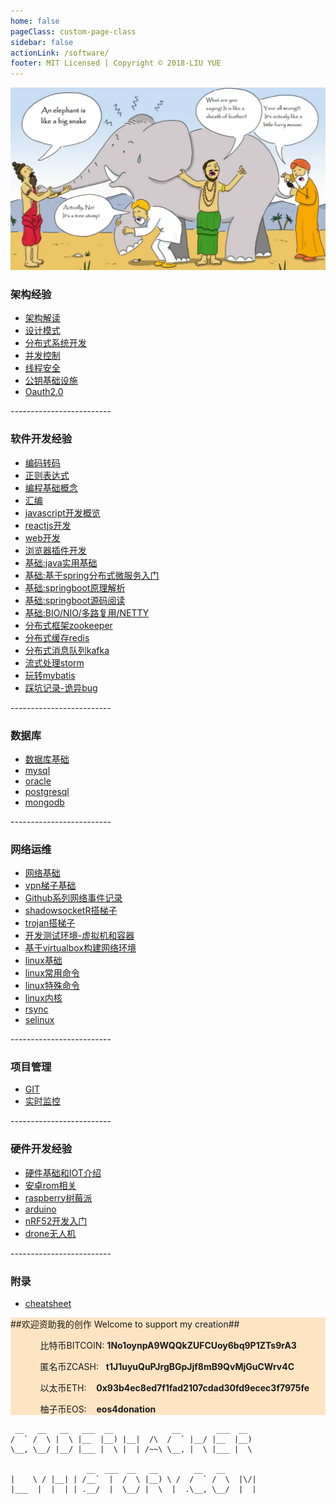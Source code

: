 ```yaml
---
home: false
pageClass: custom-page-class
sidebar: false
actionLink: /software/
footer: MIT Licensed | Copyright © 2018-LIU YUE
---
```


<img class="header" src="/docs/docs_image/software/architecture.png"/>

<div>
	<h3>架构经验</h3>
	<ul>
		<li><a href="/docs/software/highlevel/architecture">架构解读</a></li>
		<li><a href="/docs/software/highlevel/designpattern">设计模式</a></li>
		<li><a href="/docs/software/highlevel/distrubuted_system">分布式系统开发</a></li>		
		<li><a href="/docs/software/highlevel/concurrent">并发控制</a></li>
		<li><a href="/docs/software/highlevel/threadsafe">线程安全</a></li>
		<li><a href="/docs/software/highlevel/publickeyinfrastructure">公钥基础设施</a></li>
		<li><a href="/docs/software/highlevel/oauth2">Oauth2.0</a></li>
	</ul>
	<p>-------------------------</p>
	<h3>软件开发经验</h3>
	<ul>
		<li><a href="/docs/software/programming/encoding">编码转码</a></li>
		<li><a href="/docs/software/programming/regex">正则表达式</a></li>
        <li><a href="/docs/software/programming/concepts">编程基础概念</a></li>
        <li><a href="/docs/software/programming/assembly">汇编</a></li>
		<li><a href="/docs/software/programming/js_dev_overview">javascript开发概览</a></li>
        <li><a href="/docs/software/programming/js_reactjs">reactjs开发</a></li>
		<!--<li><a href="/docs/software/programming/programming">编程基础</a></li>-->
		<li><a href="/docs/software/webdev/webdev">web开发</a></li>
		<li><a href="/docs/software/webdev/chromeextension">浏览器插件开发</a></li>
		<li><a href="/docs/software/java" >基础:java实用基础</a></li>
		<li><a href="/docs/software/java_spring" >基础:基于spring分布式微服务入门</a></li>
		<li><a href="/docs/software/java_springboot" >基础:springboot原理解析</a></li>
        <li><a href="/docs/software/java_springboot_sourcecode" >基础:springboot源码阅读</a></li>
        <li><a href="/docs/software/buildingblock/nio_netty">基础:BIO/NIO/多路复用/NETTY</a></li>
		<!--<li><a href="/docs/software/buildingblock/shiro">基础:shiro登录和权限管理</a></li>-->
		<li><a href="/docs/software/buildingblock/zookeeper" >分布式框架zookeeper</a></li>
		<li><a href="/docs/software/buildingblock/redis" >分布式缓存redis</a></li>
		<li><a href="/docs/software/buildingblock/kafka" >分布式消息队列kafka</a></li>
        <li><a href="/docs/software/buildingblock/storm" >流式处理storm</a></li>
		<li><a href="/docs/software/buildingblock/mybatis">玩转mybatis</a></li>  
		<li><a href="/docs/software/buglist">踩坑记录-诡异bug</a></li>
	</ul>
	<p>-------------------------</p>
	<h3>数据库</h3>
	<ul>	
		<li><a href="/docs/software/database/database">数据库基础</a></li>
		<li><a href="/docs/software/database/mysql">mysql</a></li>
		<li><a href="/docs/software/database/oracle">oracle</a></li>
		<li><a href="/docs/software/database/postgresql">postgresql</a></li>	
		<li><a href="/docs/software/database/mongodb">mongodb</a></li>
	</ul>
	<p>-------------------------</p>
	<h3>网络运维</h3>
	<ul>
		<li><a href="/docs/software/network/network">网络基础</a></li>	
		<li><a href="/docs/software/network/vpn">vpn梯子基础</a></li>
		<li><a href="/docs/software/network/network2github">Github系列网络事件记录</a></li>	
		<li><a href="/docs/software/network/vpn_shadowsockr">shadowsocketR搭梯子</a></li>
		<li><a href="/docs/software/network/vpn_trojan">trojan搭梯子</a></li>	
        <li><a href="/docs/software/linux/vm_env">开发测试环境-虚拟机和容器</a></li>
        <li><a href="/docs/software/linux/vm_env_network">基于virtualbox构建网络环境</a></li>
        <li><a href="/docs/software/linux/linux">linux基础</a></li>
        <li><a href="/docs/software/linux/linux_common_cmds">linux常用命令</a></li>
        <li><a href="/docs/software/linux/linux_special_cmds">linux特殊命令</a></li>
        <li><a href="/docs/software/linux/linux_kernel">linux内核</a></li>
        <li><a href="/docs/software/linux/rsync">rsync</a></li>
        <li><a href="/docs/software/linux/selinux">selinux</a></li>
	</ul>
	<p>-------------------------</p>
	<h3>项目管理</h3>
	<ul>
		<li><a href="/docs/software/project_manage/git">GIT</a></li>
		<li><a href="/docs/software/project_manage/monitor">实时监控</a></li>
	</ul>
	<p>-------------------------</p>
	<h3>硬件开发经验</h3>
	<ul>
		<li><a href="/docs/software/hardware/hardware" >硬件基础和IOT介绍</a></li>
        <li><a href="/docs/software/hardware/android_rom" >安卓rom相关</a></li>
		<li><a href="/docs/software/hardware/raspberry" >raspberry树莓派</a></li>
		<li><a href="/docs/software/hardware/arduino" >arduino</a></li>
		<li><a href="/docs/software/hardware/dk_nrf52" >nRF52开发入门</a></li>
		<li><a href="/docs/software/hardware/drone" >drone无人机</a></li>
	</ul>
	<p>-------------------------</p>
	<h3>附录</h3>
	<ul>
		<li><a href="/docs/software/cheatsheet">cheatsheet</a></li>
	</ul>
</div>
<div style="background-color:bisque;">
	<span>##欢迎资助我的创作 Welcome to support my creation##</span>
	<ul>
		<ol>比特币BITCOIN:&nbsp;<strong>1No1oynpA9WQQkZUFCUoy6bq9P1ZTs9rA3</strong></ol>
		<ol>匿名币ZCASH:&nbsp;&nbsp;&nbsp;<strong>t1J1uyuQuPJrgBGpJjf8mB9QvMjGuCWrv4C</strong></ol>
		<ol>以太币ETH:&nbsp;&nbsp;&nbsp;&nbsp;<strong>0x93b4ec8ed7f1fad2107cdad30fd9ecec3f7975fe</strong></ol>
		<ol>柚子币EOS:&nbsp;&nbsp;&nbsp;&nbsp;<strong>eos4donation</strong></ol>
	</ul>
</div>

```
 __   __   __   ___  __             __        ___  __   
/  ` /  \ |  \ |__  |__) |__|  /\  /  ` |__/ |__  |__)  
\__, \__/ |__/ |___ |  \ |  | /~~\ \__, |  \ |___ |  \  
                                                        
                 __  ___  __   __        __   __        
|    \ / |__| | /__`  |  /  \ |__) \ /  /  ` /  \  |\/| 
|___  |  |  | | .__/  |  \__/ |  \  |  .\__, \__/  |  | 
                                                        
```





